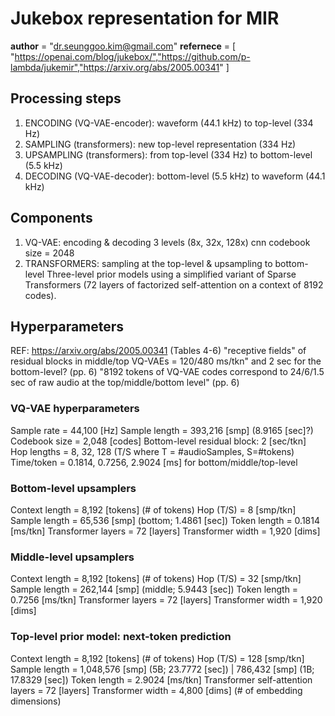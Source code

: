 # Jukebox representation for MIR
__author__ = "dr.seunggoo.kim@gmail.com"
__refernece__ = [
"https://openai.com/blog/jukebox/","https://github.com/p-lambda/jukemir","https://arxiv.org/abs/2005.00341"
]

## Processing steps
1. ENCODING (VQ-VAE-encoder): waveform (44.1 kHz) to top-level (334 Hz)
2. SAMPLING (transformers): new top-level representation (334 Hz)
3. UPSAMPLING (transformers): from top-level (334 Hz) to bottom-level (5.5 kHz)
4. DECODING (VQ-VAE-decoder): bottom-level (5.5 kHz) to waveform (44.1 kHz)


## Components
1. VQ-VAE: encoding & decoding 3 levels (8x, 32x, 128x) cnn codebook size = 2048
2. TRANSFORMERS: sampling at the top-level & upsampling to bottom-level Three-level prior models using a simplified variant of Sparse Transformers (72 layers of factorized self-attention on a context of 8192 codes).


## Hyperparameters
REF: https://arxiv.org/abs/2005.00341 (Tables 4-6)
"receptive fields" of residual blocks in middle/top VQ-VAEs = 120/480 ms/tkn" and 2 sec for the bottom-level? (pp. 6)
"8192 tokens of VQ-VAE codes correspond to 24/6/1.5 sec of raw audio at the top/middle/bottom level" (pp. 6)

### VQ-VAE hyperparameters
Sample rate = 44,100 [Hz]
Sample length = 393,216 [smp] (8.9165 [sec]?)
Codebook size = 2,048 [codes]
Bottom-level residual block: 2 [sec/tkn]
Hop lengths = 8, 32, 128 (T/S where T = #audioSamples, S=#tokens)
Time/token = 0.1814, 0.7256, 2.9024 [ms] for bottom/middle/top-level

### Bottom-level upsamplers
Context length = 8,192 [tokens] (# of tokens)
Hop (T/S) = 8 [smp/tkn]
Sample length = 65,536 [smp] (bottom; 1.4861 [sec])
Token length = 0.1814 [ms/tkn]
Transformer layers = 72 [layers]
Transformer width = 1,920 [dims]

### Middle-level upsamplers
Context length = 8,192 [tokens] (# of tokens)
Hop (T/S) = 32 [smp/tkn]
Sample length = 262,144 [smp] (middle; 5.9443 [sec])
Token length = 0.7256 [ms/tkn]
Transformer layers = 72 [layers]
Transformer width = 1,920 [dims]

### Top-level prior model: next-token prediction
Context length = 8,192 [tokens] (# of tokens)
Hop (T/S) = 128 [smp/tkn]
Sample length = 1,048,576 [smp] (5B; 23.7772 [sec]) | 786,432 [smp] (1B; 17.8329 [sec])
Token length = 2.9024 [ms/tkn]
Transformer self-attention layers = 72 [layers]
Transformer width = 4,800 [dims] (# of embedding dimensions)


